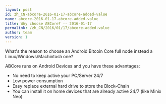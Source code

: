 ```yaml
---
layout: post
id: zh_CN-abcore-2016-01-17-abcore-added-value
name: abcore-2016-01-17-abcore-added-value
title: Why choose ABCore? -- 2016-01-17
permalink: /zh_CN/2016/01/17/abcore-added-value
author: team
version: 1
---
```

What's the reason to choose an Android Bitcoin Core full node instead a Linux/Windows/Machintosh one?

ABCore runs on Android Devices and you have these advantages:

- No need to keep active your PC/Server 24/7
- Low power consumption
- Easy replace external hard drive to store the Block-Chain
- You can install it on home devices that are already active 24/7 (like Minix Neo)
